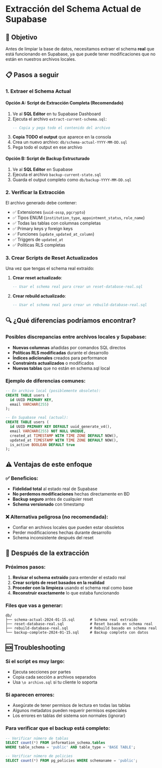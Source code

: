 # Extracción del Schema Actual de Supabase

## 🎯 Objetivo
Antes de limpiar la base de datos, necesitamos extraer el schema **real** que está funcionando en Supabase, ya que puede tener modificaciones que no están en nuestros archivos locales.

## 📋 Pasos a seguir

### 1. Extraer el Schema Actual

#### Opción A: Script de Extracción Completa (Recomendado)
1. Ve al **SQL Editor** en tu Supabase Dashboard
2. Ejecuta el archivo `extract-current-schema.sql`:
   ```sql
   -- Copia y pega todo el contenido del archivo
   ```
3. **Copia TODO el output** que aparece en la consola
4. Crea un nuevo archivo: `db/schema-actual-YYYY-MM-DD.sql`
5. Pega todo el output en ese archivo

#### Opción B: Script de Backup Estructurado
1. Ve al **SQL Editor** en Supabase
2. Ejecuta el archivo `backup-current-state.sql`
3. Guarda el output completo como `db/backup-YYYY-MM-DD.sql`

### 2. Verificar la Extracción

El archivo generado debe contener:
- ✅ Extensiones (`uuid-ossp`, `pgcrypto`)
- ✅ Tipos ENUM (`institution_type`, `appointment_status`, `role_name`)
- ✅ Todas las tablas con columnas completas
- ✅ Primary keys y foreign keys
- ✅ Funciones (`update_updated_at_column`)
- ✅ Triggers de `updated_at`
- ✅ Políticas RLS completas

### 3. Crear Scripts de Reset Actualizados

Una vez que tengas el schema real extraído:

1. **Crear reset actualizado**:
   ```sql
   -- Usar el schema real para crear un reset-database-real.sql
   ```

2. **Crear rebuild actualizado**:
   ```sql
   -- Usar el schema real para crear un rebuild-database-real.sql
   ```

## 🔍 ¿Qué diferencias podríamos encontrar?

### Posibles discrepancias entre archivos locales y Supabase:
- **Nuevas columnas** añadidas por comandos SQL directos
- **Políticas RLS modificadas** durante el desarrollo
- **Índices adicionales** creados para performance
- **Constraints actualizados** o modificados
- **Nuevas tablas** que no están en schema.sql local

### Ejemplo de diferencias comunes:
```sql
-- En archivo local (posiblemente obsoleto):
CREATE TABLE users (
  id UUID PRIMARY KEY,
  email VARCHAR(255)
);

-- En Supabase real (actual):
CREATE TABLE users (
  id UUID PRIMARY KEY DEFAULT uuid_generate_v4(),
  email VARCHAR(255) NOT NULL UNIQUE,
  created_at TIMESTAMP WITH TIME ZONE DEFAULT NOW(),
  updated_at TIMESTAMP WITH TIME ZONE DEFAULT NOW(),
  is_active BOOLEAN DEFAULT true
);
```

## ⚠️ Ventajas de este enfoque

### ✅ Beneficios:
- **Fidelidad total** al estado real de Supabase
- **No perdemos modificaciones** hechas directamente en BD
- **Backup seguro** antes de cualquier reset
- **Schema versionado** con timestamp

### ❌ Alternativa peligrosa (no recomendada):
- Confiar en archivos locales que pueden estar obsoletos
- Perder modificaciones hechas durante desarrollo
- Schema inconsistente después del reset

## 🚀 Después de la extracción

### Próximos pasos:
1. **Revisar el schema extraído** para entender el estado real
2. **Crear scripts de reset basados en la realidad**
3. **Proceder con la limpieza** usando el schema real como base
4. **Reconstruir exactamente** lo que estaba funcionando

### Files que vas a generar:
```
db/
├── schema-actual-2024-01-15.sql       # Schema real extraído
├── reset-database-real.sql            # Reset basado en schema real
├── rebuild-database-real.sql          # Rebuild basado en schema real
└── backup-complete-2024-01-15.sql     # Backup completo con datos
```

## 🆘 Troubleshooting

### Si el script es muy largo:
- Ejecuta secciones por partes
- Copia cada sección a archivos separados
- Usa `\o archivo.sql` si tu cliente lo soporta

### Si aparecen errores:
- Asegúrate de tener permisos de lectura en todas las tablas
- Algunos metadatos pueden requerir permisos especiales
- Los errores en tablas del sistema son normales (ignorar)

### Para verificar que el backup está completo:
```sql
-- Verificar número de tablas
SELECT count(*) FROM information_schema.tables
WHERE table_schema = 'public' AND table_type = 'BASE TABLE';

-- Verificar número de policies
SELECT count(*) FROM pg_policies WHERE schemaname = 'public';
```